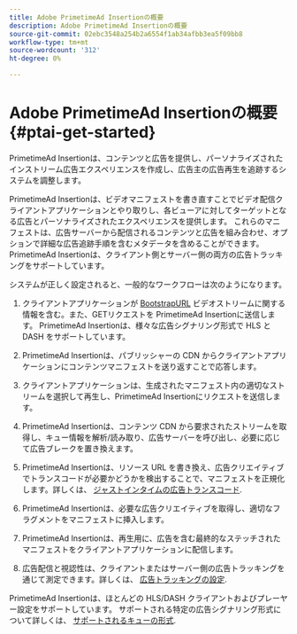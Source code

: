 ```yaml
---
title: Adobe PrimetimeAd Insertionの概要
description: Adobe PrimetimeAd Insertionの概要
source-git-commit: 02ebc3548a254b2a6554f1ab34afbb3ea5f09bb8
workflow-type: tm+mt
source-wordcount: '312'
ht-degree: 0%

---
```


# Adobe PrimetimeAd Insertionの概要 {#ptai-get-started}

PrimetimeAd Insertionは、コンテンツと広告を提供し、パーソナライズされたインストリーム広告エクスペリエンスを作成し、広告主の広告再生を追跡するシステムを調整します。

PrimetimeAd Insertionは、ビデオマニフェストを書き直すことでビデオ配信クライアントアプリケーションとやり取りし、各ビューアに対してターゲットとなる広告とパーソナライズされたエクスペリエンスを提供します。 これらのマニフェストは、広告サーバーから配信されるコンテンツと広告を組み合わせ、オプションで詳細な広告追跡手順を含むメタデータを含めることができます。 PrimetimeAd Insertionは、クライアント側とサーバー側の両方の広告トラッキングをサポートしています。

システムが正しく設定されると、一般的なワークフローは次のようになります。

1. クライアントアプリケーションが [BootstrapURL](/help/primetime-ad-insertion/technical-reference/bootstrap-api.md) ビデオストリームに関する情報を含む。また、GETリクエストを PrimetimeAd Insertionに送信します。  PrimetimeAd Insertionは、様々な広告シグナリング形式で HLS と DASH をサポートしています。

1. PrimetimeAd Insertionは、パブリッシャーの CDN からクライアントアプリケーションにコンテンツマニフェストを送り返すことで応答します。

1. クライアントアプリケーションは、生成されたマニフェスト内の適切なストリームを選択して再生し、PrimetimeAd Insertionにリクエストを送信します。

1. PrimetimeAd Insertionは、コンテンツ CDN から要求されたストリームを取得し、キュー情報を解析/読み取り、広告サーバーを呼び出し、必要に応じて広告ブレークを置き換えます。

1. PrimetimeAd Insertionは、リソース URL を書き換え、広告クリエイティブでトランスコードが必要かどうかを検出することで、マニフェストを正規化します。詳しくは、 [ジャストインタイムの広告トランスコード](/help/primetime-ad-insertion/just-in-time-transcoding/jit-transcoding-overview.md).

1. PrimetimeAd Insertionは、必要な広告クリエイティブを取得し、適切なフラグメントをマニフェストに挿入します。

1. PrimetimeAd Insertionは、再生用に、広告を含む最終的なステッチされたマニフェストをクライアントアプリケーションに配信します。

1. 広告配信と視認性は、クライアントまたはサーバー側の広告トラッキングを通じて測定できます。詳しくは、 [広告トラッキングの設定](/help/primetime-ad-insertion/getting-started/set-up-ad-tracking.md).

PrimetimeAd Insertionは、ほとんどの HLS/DASH クライアントおよびプレーヤー設定をサポートしています。 サポートされる特定の広告シグナリング形式について詳しくは、 [サポートされるキューの形式](/help/primetime-ad-insertion/getting-started/ad-insertion-live-linear-stream.md).

